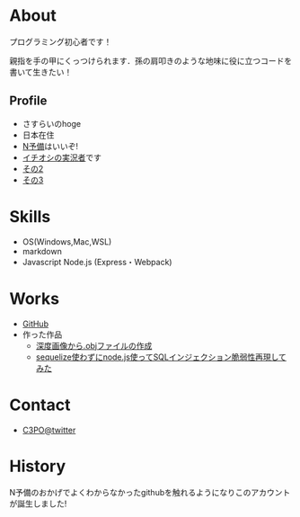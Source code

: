 # About
プログラミング初心者です！

親指を手の甲にくっつけられます．孫の肩叩きのような地味に役に立つコードを書いて生きたい！

## Profile
- さすらいのhoge 
- 日本在住
- [N予備](https://www.nnn.ed.nico/)はいいぞ!
- [イチオシの実況者](https://www.youtube.com/channel/UCWjMcryWbmnr1ZW0O1BFprA)です
- [その2](https://www.youtube.com/channel/UCj9IZnU2bKqGqABhQUU6F8g)
- [その3](https://www.youtube.com/user/sifue)

# Skills
- OS(Windows,Mac,WSL)
- markdown
- Javascript Node.js (Express・Webpack)

# Works
- [GitHub](https://github.com/SasuraiNoHoge)
- 作った作品
  - [深度画像から.objファイルの作成](https://github.com/SasuraiNoHoge/createObj)
  - [sequelize使わずにnode.js使ってSQLインジェクション脆弱性再現してみた](https://github.com/SasuraiNoHoge/sqlInjection#yarn-install%E3%81%97%E3%81%A6%E3%81%8F%E3%81%A0%E3%81%95%E3%81%84)

# Contact
- [C3PO@twitter](https://twitter.com/Lxq0yuYAn3SWq0n)

# History
 N予備のおかげでよくわからなかったgithubを触れるようになりこのアカウントが誕生しました!
 
<!---
  コメント
-->
